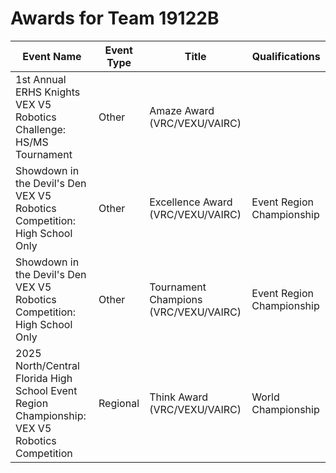 # Awards for Team 19122B

| Event Name | Event Type | Title | Qualifications |
|------------|------------|-------|----------------|
| 1st Annual ERHS Knights VEX V5 Robotics Challenge: HS/MS Tournament | Other | Amaze Award (VRC/VEXU/VAIRC) |  |
| Showdown in the Devil's Den VEX V5 Robotics Competition: High School Only | Other | Excellence Award (VRC/VEXU/VAIRC) | Event Region Championship |
| Showdown in the Devil's Den VEX V5 Robotics Competition: High School Only | Other | Tournament Champions (VRC/VEXU/VAIRC) | Event Region Championship |
| 2025 North/Central Florida High School Event Region Championship: VEX V5 Robotics Competition | Regional | Think Award (VRC/VEXU/VAIRC) | World Championship |

